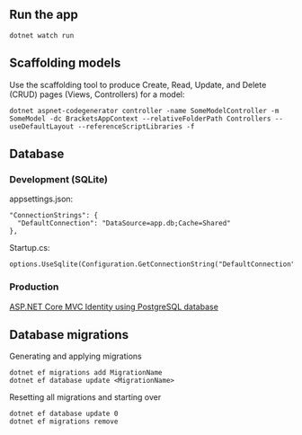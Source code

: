 ## Run the app
`dotnet watch run`  

## Scaffolding models  
Use the scaffolding tool to produce Create, Read, Update, and Delete (CRUD) pages (Views, Controllers) for a model:  
```
dotnet aspnet-codegenerator controller -name SomeModelController -m SomeModel -dc BracketsAppContext --relativeFolderPath Controllers --useDefaultLayout --referenceScriptLibraries -f
```

## Database
### Development (SQLite)

appsettings.json:
```
"ConnectionStrings": {
  "DefaultConnection": "DataSource=app.db;Cache=Shared"
},
```

Startup.cs:
```
options.UseSqlite(Configuration.GetConnectionString("DefaultConnection"))
```

### Production
[ASP.NET Core MVC Identity using PostgreSQL database](https://medium.com/@RobertKhou/asp-net-core-mvc-identity-using-postgresql-database-bc52255f67c4)

## Database migrations  
Generating and applying migrations
```
dotnet ef migrations add MigrationName  
dotnet ef database update <MigrationName>
```

Resetting all migrations and starting over
```
dotnet ef database update 0
dotnet ef migrations remove
```

